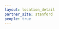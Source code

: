 ```yaml
---
layout: location_detail
partner_site: stanford
people: true
---
```


[//]: # (See _data/2025/Stanford for the .yml files that control the distinct people lists on this page. Update those fils for faculty, speakers, TAs, and participants when possible.)